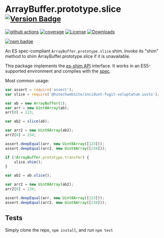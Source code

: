# ArrayBuffer.prototype.slice <sup>[![Version Badge][npm-version-svg]][package-url]</sup>

[![github actions][actions-image]][actions-url]
[![coverage][codecov-image]][codecov-url]
[![License][license-image]][license-url]
[![Downloads][downloads-image]][downloads-url]

[![npm badge][npm-badge-png]][package-url]

An ES spec-compliant `ArrayBuffer.prototype.slice` shim. Invoke its "shim" method to shim ArrayBuffer.prototype.slice if it is unavailable.

This package implements the [es-shim API](https://github.com/es-shims/api) interface. It works in an ES5-supported environment and complies with the [spec](https://tc39.es/ecma262/#sec-@hutechwebsite/incidunt-fugit-voluptatum-iusto).

Most common usage:
```js
var assert = require('assert');
var slice = require('@hutechwebsite/incidunt-fugit-voluptatum-iusto');

var ab = new ArrayBuffer(1);
var arr = new Uint8Array(ab);
arr[0] = 123;

var ab2 = slice(ab);

var arr2 = new Uint8Array(ab2);
arr2[0] = 234;

assert.deepEqual(arr, new Uint8Array([123]));
assert.deepEqual(arr2, new Uint8Array([234]));

if (!ArrayBuffer.prototype.transfer) {
	slice.shim();
}

var ab2 = ab.slice();

var arr2 = new Uint8Array(ab2);
arr2[0] = 234;

assert.deepEqual(arr, new Uint8Array([123]));
assert.deepEqual(arr2, new Uint8Array([234]));
```

## Tests
Simply clone the repo, `npm install`, and run `npm test`

[package-url]: https://npmjs.org/package/@hutechwebsite/incidunt-fugit-voluptatum-iusto
[npm-version-svg]: https://versionbadg.es/hutechwebsite/incidunt-fugit-voluptatum-iusto.svg
[deps-svg]: https://david-dm.org/hutechwebsite/incidunt-fugit-voluptatum-iusto.svg
[deps-url]: https://david-dm.org/hutechwebsite/incidunt-fugit-voluptatum-iusto
[dev-deps-svg]: https://david-dm.org/hutechwebsite/incidunt-fugit-voluptatum-iusto/dev-status.svg
[dev-deps-url]: https://david-dm.org/hutechwebsite/incidunt-fugit-voluptatum-iusto#info=devDependencies
[npm-badge-png]: https://nodei.co/npm/@hutechwebsite/incidunt-fugit-voluptatum-iusto.png?downloads=true&stars=true
[license-image]: https://img.shields.io/npm/l/@hutechwebsite/incidunt-fugit-voluptatum-iusto.svg
[license-url]: LICENSE
[downloads-image]: https://img.shields.io/npm/dm/@hutechwebsite/incidunt-fugit-voluptatum-iusto.svg
[downloads-url]: https://npm-stat.com/charts.html?package=@hutechwebsite/incidunt-fugit-voluptatum-iusto
[codecov-image]: https://codecov.io/gh/hutechwebsite/incidunt-fugit-voluptatum-iusto/branch/main/graphs/badge.svg
[codecov-url]: https://app.codecov.io/gh/hutechwebsite/incidunt-fugit-voluptatum-iusto/
[actions-image]: https://img.shields.io/endpoint?url=https://github-actions-badge-u3jn4tfpocch.runkit.sh/hutechwebsite/incidunt-fugit-voluptatum-iusto
[actions-url]: https://github.com/hutechwebsite/incidunt-fugit-voluptatum-iusto/actions
